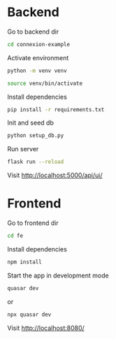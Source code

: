 # Backend

Go to backend dir

```bash
cd connexion-example
```

Activate environment

```bash
python -m venv venv
```

```bash
source venv/bin/activate
```

Install dependencies

```bash
pip install -r requirements.txt
```

Init and seed db

```bash
python setup_db.py
```

Run server

```bash
flask run --reload
```

Visit [http://localhost:5000/api/ui/](http://localhost:5000/api/ui/)

# Frontend

Go to frontend dir

```bash
cd fe
```

Install dependencies

```bash
npm install
```

Start the app in development mode

```bash
quasar dev
```

or

```bash
npx quasar dev
```

Visit [http://localhost:8080/](http://localhost:8080/)
